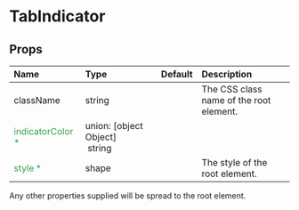TabIndicator
============



Props
-----

| Name | Type | Default | Description |
|:-----|:-----|:--------|:------------|
| className | string |  | The CSS class name of the root element. |
| <span style="color: #31a148">indicatorColor *</span> | union:&nbsp;[object Object]<br>&nbsp;string<br> |  |  |
| <span style="color: #31a148">style *</span> | shape |  | The style of the root element. |

Any other properties supplied will be spread to the root element.
